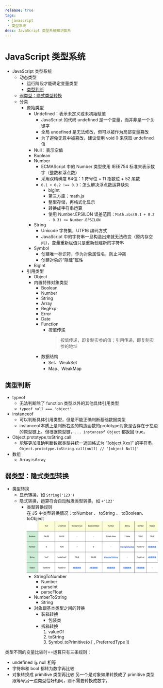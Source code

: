 ```yaml
---
release: true
tags:
 - javascript
 - 类型系统
desc: JavaScript 类型系统知识体系
---
```

# JavaScript 类型系统

- JavaScript 类型系统
  - 动态类型
    - 运行阶段才能确定变量类型
    - [类型判断](#类型判断)
  - [弱类型：隐式类型转换](#弱类型：隐式类型转换)
  - 分类
    - 原始类型
      - Undefined：表示未定义或未初始赋值
        - JavaScript 的代码 undefined 是一个变量，而并非是一个关键字
        - 全局 undefined 是无法修改，但可以被作为局部变量篡改
        - 为了避免无意中被篡改，建议使用 void 0 来获取 undefined 值
      - Null：表示空值
      - Boolean
      - Number
        - ECMAScript 中的 Number 类型使用 IEEE754 标准来表示数字（整数和浮点数）
        - 采用双精确度 64位：1 符号位 + 11 指数位 + 52 尾数
        - `0.1 + 0.2 !== 0.3`：怎么解决浮点数运算缺失
          - bigInt
          - 第三方库：math.js
          - 整型存储，再格式化显示
          - 转换成字符串运算
          - 使用 Number.EPSILON 误差范围：`Math.abs(0.1 + 0.2 - 0.3) <= Number.EPSILON`
      - String
        - Unicode 字符集，UTF16 编码方式
        - JavaScript 中的字符串一旦构造出来就无法改变（原内存空间），变量重新赋值只是重新创建新的字符串
      - Symbol
        - 创建唯一标识符，作为对象属性名，防止冲突
        - 创建对象的“隐藏”属性
      - BigInt
    - 引用类型 
      - Object
      - 内置特殊对象类型
        - Boolean
        - Number
        - String
        - Array
        - RegExp
        - Error
        - Date
        - Function
          - 按值传递
            > 按值传递，即复制实参的值；引用传递，即复制实参的地址
        - 数据结构
          - Set、WeakSet
          - Map、WeakMap

## 类型判断

- typeof
  - 无法判断除了 function 类型以外的其他具体引用类型
  - `typeof null === 'object'`
- instanceof
  - 可以判断具体引用类型，但是不能正确判断基础数据类型
  - instanceof本质上是判断右边的构造函数的prototype对象是否存在于左边的原型链上。但根据原型链，`... instanceof Object` 都返回 true。
- Object.prototype.toString.call
  - 能够更加准确判断数据类型并统一返回格式为 “[object Xxx]” 的字符串，`Object.prototype.toString.call(null) // '[object Null]'`
- 数组
  - Array.isArray

## 弱类型：隐式类型转换

- 类型转换
  - 显示转换，如 `String('123')`
  - 隐式转换，运算符会自动触发类型转换，如 `+'123'`
    - 类型转换规则  
      在 JS 中类型转换情况：toNumber 、 toString 、 toBoolean、toObject
      ![图 11](./images/1642863972248.png)  
      - StringToNumber
        - Number
        - parseInt
        - parseFloat
      - NumberToString
        - String
      - 对象跟基本类型之间的转换
        - 装箱转换
          - 包装类
        - 拆箱转换
          1. valueOf
          2. toString
          3. Symbol.toPrimitive(o [ , PreferredType ])

类型不同的变量比较时==运算只有三条规则：

- undefined 与 null 相等
- 字符串和 bool 都转为数字再比较
- 对象转换成 primitive 类型再比较
  另一个是对象如果转换成了 primitive 类型跟等号另一边类型恰好相同，则不需要转换成数字。